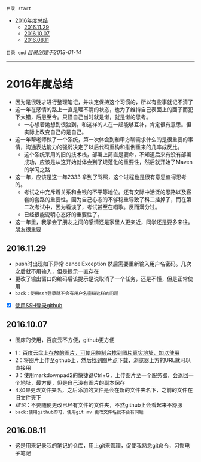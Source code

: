 `目录 start`
 
- [2016年度总结](#2016年度总结)
    - [2016.11.29](#20161129)
    - [2016.10.07](#20161007)
    - [2016.08.11](#20160811)

`目录 end` *目录创建于2018-01-14*
****************************************

# 2016年度总结
- 因为是很晚才进行整理笔记，并决定保持这个习惯的，所以有些事就记不清了
- 这一年在感情的路上一直是理不清的状态，也为了维持自己表面上的面子而犯下大错，后患至今。只怪自己当时就是懒，就是懒的思考。
    - 一心想着她想到很独到，和这样的人在一起能够互补，肯定很有意思。但实际上改变自己的是自己。
- 这一年帮老师做了一个系统，第一次体会到和甲方聊需求什么的是很重要的事情，沟通表达能力的强弱决定了以后代码重构和推倒重来的几率成反比。
    - 这个系统采用的旧的技术栈，部署上简直是要命，不知道后来有没有部署成功，应该是从这开始就体会到了规范化的重要性，然后就开始了Maven的学习之路
- 这一年，应该是这一年2333 拿到了驾照，这个过程也是很有意思值得思考的。
    - 考试之中充斥着关系和金钱的不平等地位。还有交际中活泛的思路以及客套的套路的重要性。因为自己心态的不够稳重导致了科二挂掉了，而在第二次考试中，因为看淡了，考试甚至在唱歌。反而满分过。
    - 已经很能说明心态好的重要性了。
- 这一年里，我学会了朋友之间的感情还是家里人更亲近，同学还是要多来往。朋友很重要

## 2016.11.29
* push时出现如下异常 cancelException 然后需要重新输入用户名密码。几次之后就不用输入，但是提示一直存在
* 更改了输出窗口的编码后该提示是说取消了一个任务，还是不懂，但是正常使用
* `back：使用ssh登录就不会有用户名密码这样的问题`
- [X] [使用SSH登录github](/Linux/Git_Action.md)

## 2016.10.07
- 图床的使用，百度云不方便，github更方便
* 1：[百度云盘上存放的图片，可使用控制台找到图片真实地址，加以使用](http://pan.baidu.com/s/1c2FVvaC#list/path=%2FMD_Images)
* 2：将图片上传至github上，然后找到图片点下载，浏览器上方的URL就可以直接用
* 3：使用markdownpad2的快捷键Ctrl+G，上传图片至一个服务器，会返回一个地址，最方便，但是自己没有图片的副本保存
* 4:如果更改文件夹名，之后添加的文件是会在新的文件夹名下，之前的文件在旧文件夹下
* *结论*：不要随便更改已经有文件的文件夹，不然github上会看起来不舒服
* `back:使用github即可，使用git mv 更改文件名就不会有问题`

## 2016.08.11
- 这是用来记录我的笔记的仓库，用上git来管理，促使我熟悉git命令，习惯电子笔记
